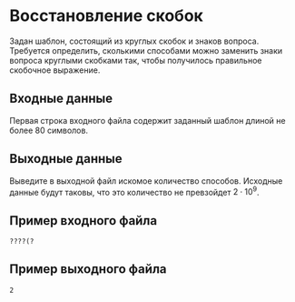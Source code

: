 # Восстановление скобок

 Задан шаблон, состоящий из круглых скобок и знаков вопроса.  Требуется определить, сколькими способами можно заменить знаки вопроса круглыми скобками так, чтобы получилось правильное скобочное выражение.

## Входные данные

Первая строка входного файла содержит заданный шаблон длиной не более 80 символов.

## Выходные данные

Выведите в выходной файл искомое количество способов.  Исходные данные будут таковы, что это количество не превзойдет $2 \cdot 10^9$.

## Пример входного файла

```
????(?
```

## Пример выходного файла

```
2
```
